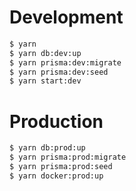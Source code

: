 # Development
``` bash
$ yarn
$ yarn db:dev:up
$ yarn prisma:dev:migrate
$ yarn prisma:dev:seed
$ yarn start:dev
```
# Production
``` bash
$ yarn db:prod:up
$ yarn prisma:prod:migrate
$ yarn prisma:prod:seed
$ yarn docker:prod:up
```
